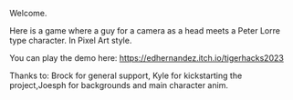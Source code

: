 Welcome.

Here is a game where a guy for a camera as a head meets a Peter Lorre type character. In Pixel Art style.

You can play the demo here:
https://edhernandez.itch.io/tigerhacks2023


Thanks to:
Brock for general support, Kyle for kickstarting the project,Joesph for backgrounds and main character anim.
